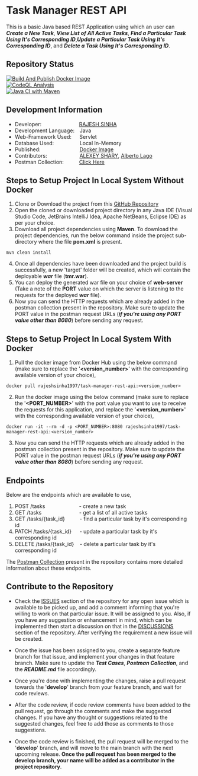 # Task Manager REST API
This is a basic Java based REST Application using which an user can ___Create a New Task___, ___View List of All Active Tasks___, ___Find a Particular Task Using It's Corresponding ID___,___Update a Particular Task Using It's Corresponding ID___, and ___Delete a Task Using It's Corresponding ID___.

## Repository Status
[![Build And Publish Docker Image](https://github.com/rajeshsinha1997/task-manager-rest-java/actions/workflows/build_and_publish_docker_image.yml/badge.svg?branch=main)](https://github.com/rajeshsinha1997/task-manager-rest-java/actions/workflows/build_and_publish_docker_image.yml)\
[![CodeQL Analysis](https://github.com/rajeshsinha1997/task-manager-rest-java/actions/workflows/code_ql_analysis.yml/badge.svg?branch=main)](https://github.com/rajeshsinha1997/task-manager-rest-java/actions/workflows/code_ql_analysis.yml)\
[![Java CI with Maven](https://github.com/rajeshsinha1997/task-manager-rest-java/actions/workflows/maven-test.yml/badge.svg?branch=main)](https://github.com/rajeshsinha1997/task-manager-rest-java/actions/workflows/maven-test.yml)

## Development Information
- Developer:&emsp;&emsp;&emsp;&emsp;&emsp;&emsp;&emsp;&nbsp;[RAJESH SINHA](https://github.com/rajeshsinha1997)
- Development Language:&emsp;Java
- Web-Framework Used:&emsp;&nbsp;&nbsp;Servlet
- Database Used:&emsp;&emsp;&emsp;&emsp;&emsp;Local In-Memory
- Published:&emsp;&emsp;&emsp;&emsp;&emsp;&emsp;&emsp;&nbsp;&nbsp;[Docker Image](https://hub.docker.com/r/rajeshsinha1997/task-manager-rest-api)
- Contributors:&emsp;&emsp;&emsp;&emsp;&emsp;&emsp;&nbsp;[ALEXEY SHARY](https://github.com/AlexeyShary), [Alberto Lago](https://github.com/albertoLago)
- Postman Collection:&emsp;&emsp;&emsp;[Click Here](https://github.com/rajeshsinha1997/task-manager-rest-java/blob/main/tmr/postman_collection/task-manager-rest-api.postman_collection.json)

## Steps to Setup Project In Local System Without Docker
1. Clone or Download the project from this [GitHub Repository](https://github.com/rajeshsinha1997/task-manager-rest-java/tree/main)
2. Open the cloned or downloaded project directory in any Java IDE (Visual Studio Code, JetBrains IntelliJ Idea, Apache NetBeans, Eclipse IDE) as per your choice.
3. Download all project dependencies using **Maven**. To download the project dependencies, run the below command inside the project sub-directory where the file **pom.xml** is present.
```
mvn clean install
```
4. Once all dependencies have been downloaded and the project build is successfully, a new 'target' folder will be created, which will contain the deployable ___war___ file (**tmr.war**).
5. You can deploy the generated war file on your choice of **web-server** (Take a note of the **PORT** value on which the server is listening to the requests for the deployed ___war___ file).
6. Now you can send the HTTP requests which are already added in the postman collection present in the repository. Make sure to update the PORT value in the postman request URLs (___if you're using any PORT value other than 8080___) before sending any request.

## Steps to Setup Project In Local System With Docker
1. Pull the docker image from Docker Hub using the below command (make sure to replace the '**<version_number>**' with the corresponding available version of your choice),
```
docker pull rajeshsinha1997/task-manager-rest-api:<version_number>
```

2. Run the docker image using the below command (make sure to replace the '**<PORT_NUMBER>**' with the port value you want to use to receive the requests for this application, and replace the '**<version_number>**' with the corresponding available version of your choice),
```
docker run -it --rm -d -p <PORT_NUMBER>:8080 rajeshsinha1997/task-manager-rest-api:<version_number>
```

3. Now you can send the HTTP requests which are already added in the postman collection present in the repository. Make sure to update the PORT value in the postman request URLs (___if you're using any PORT value other than 8080___) before sending any request.

## Endpoints
Below are the endpoints which are available to use,
1. POST /tasks&emsp;&emsp;&emsp;&emsp;&emsp;&emsp;&nbsp;&nbsp;- create a new task
2. GET /tasks&emsp;&emsp;&emsp;&emsp;&emsp;&emsp;&emsp;&nbsp;- get a list of all active tasks
3. GET /tasks/{task_id}&emsp;&emsp;&nbsp;&nbsp;&nbsp;- find a particular task by it's corresponding id
4. PATCH /tasks/{task_id}&emsp;&nbsp;&nbsp;- update a particular task by it's corresponding id
5. DELETE /tasks/{task_id}&nbsp;&nbsp;&nbsp;&nbsp;- delete a particular task by it's corresponding id

The [Postman Collection](https://github.com/rajeshsinha1997/task-manager-rest-java/blob/main/tmr/postman_collection/task-manager-rest-api.postman_collection.json) present in the repository contains more detailed information about these endpoints.

## Contribute to the Repository

- Check the [ISSUES](https://github.com/rajeshsinha1997/task-manager-rest-java/issues) section of the repository for any open issue which is available to be picked up, and add a comment informing that you're willing to work on that particular issue. It will be assigned to you. Also, if you have any suggestion or enhancement in mind, which can be implemented then start a discussion on that in the [DISCUSSIONS](https://github.com/rajeshsinha1997/task-manager-rest-java/discussions) section of the repository. After verifying the requirement a new issue will be created.

- Once the issue has been assigned to you, create a separate feature branch for that issue, and implement your changes in that feature branch. Make sure to update the ___Test Cases___, ___Postman Collection___, and the ___README.md___ file accordingly.

- Once you're done with implementing the changes, raise a pull request towards the '**develop**' branch from your feature branch, and wait for code reviews. 

- After the code review, if code review comments have been added to the pull request, go through the comments and make the suggested changes. If you have any thought or suggestions related to the suggested changes, feel free to add those as comments to those suggestions.

- Once the code review is finished, the pull request will be merged to the '**develop**' branch, and will move to the main branch with the next upcoming release. **Once the pull request has been merged to the develop branch, your name will be added as a __contributor__ in the project repository**.